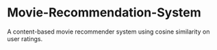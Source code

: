 # Movie-Recommendation-System
A content-based movie recommender system using cosine similarity on user ratings.
